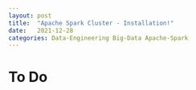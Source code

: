 ```yaml
---
layout: post
title:  "Apache Spark Cluster - Installation!"
date:   2021-12-28
categories: Data-Engineering Big-Data Apache-Spark  
---
```


# To Do

